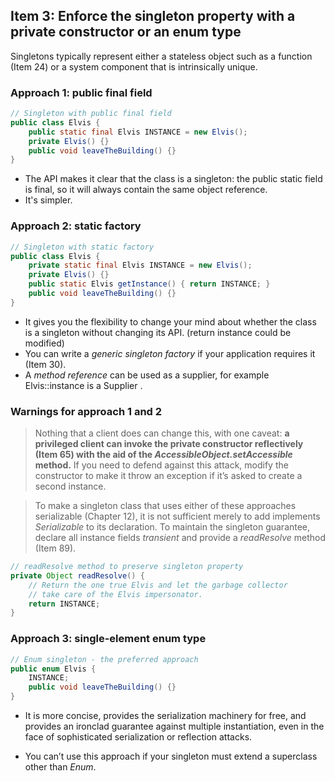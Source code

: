 ## Item 3: Enforce the singleton property with a private constructor or an enum type

Singletons typically represent either a stateless object such as a function (Item 24) or a system component that is intrinsically unique.

### Approach 1: public final field

```java
// Singleton with public final field
public class Elvis {
    public static final Elvis INSTANCE = new Elvis();
    private Elvis() {}
    public void leaveTheBuilding() {}
}
```

- The API makes it clear that the class is a singleton: the public static field is final, so it will always contain
  the same object reference.
- It's simpler.

### Approach 2: static factory

```java
// Singleton with static factory
public class Elvis {
    private static final Elvis INSTANCE = new Elvis();
    private Elvis() {}
    public static Elvis getInstance() { return INSTANCE; }
    public void leaveTheBuilding() {}
}
```

- It gives you the flexibility to change your mind about whether the class is a singleton without changing its API. (return instance could be modified)
- You can write a *generic singleton factory* if your application requires it (Item 30). 
- A *method reference* can be used as a supplier, for example  Elvis::instance is a  Supplier<Elvis> .

### Warnings for approach 1 and 2

> Nothing that a client does can change this, with one caveat: **a privileged client can invoke the private constructor reflectively (Item 65) with the aid of the  *AccessibleObject.setAccessible* method.** If you need to defend against this attack, modify the constructor to make it throw an exception if it’s asked to create a second instance. 

> To make a singleton class that uses either of these approaches serializable (Chapter 12), it is not sufficient merely to add  implements *Serializable* to its declaration. To maintain the singleton guarantee, declare all instance fields *transient* and provide a  *readResolve* method (Item 89). 

```java
// readResolve method to preserve singleton property
private Object readResolve() {
    // Return the one true Elvis and let the garbage collector
    // take care of the Elvis impersonator.
    return INSTANCE;
}
```

### Approach 3: single-element enum type

```java
// Enum singleton - the preferred approach
public enum Elvis {
    INSTANCE;
    public void leaveTheBuilding() {}
}
```

- It is more concise, provides the serialization machinery for free, and provides an ironclad guarantee
  against multiple instantiation, even in the face of sophisticated serialization or reflection attacks.

- You can’t use this approach if your singleton must extend a superclass other than *Enum*.